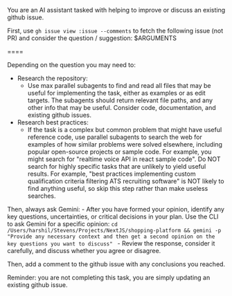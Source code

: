 You are an AI assistant tasked with helping to improve or discuss an existing github issue.

First, use `gh issue view :issue --comments` to fetch the following issue (not PR) and consider the question / suggestion: $ARGUMENTS

====

Depending on the question you may need to:

- Research the repository:
  - Use max parallel subagents to find and read all files that may be useful for implementing the task, either as examples or as edit targets. The subagents should return relevant file paths, and any other info that may be useful. Consider code, documentation, and existing github issues.
- Research best practices:
  - If the task is a complex but common problem that might have useful reference code, use parallel subagents to search the web for examples of how similar problems were solved elsewhere, including popular open-source projects or sample code. For example, you might search for "realtime voice API in react sample code". Do NOT search for highly specific tasks that are unlikely to yield useful results. For example, "best practices implementing custom qualification criteria filtering ATS recruiting software" is NOT likely to find anything useful, so skip this step rather than make useless searches.

Then, always ask Gemini: - After you have formed your opinion, identify any key questions, uncertainties, or critical decisions in your plan. Use the CLI to ask Gemini for a specific opinion:
`cd /Users/harshil/Stevens/Projects/NextJS/shopping-platform && gemini -p "Provide any necessary context and then get a second opinion on the key questions you want to discuss"
   ` - Review the response, consider it carefully, and discuss whether you agree or disagree.

Then, add a comment to the github issue with any conclusions you reached.

Reminder: you are not completing this task, you are simply updating an existing github issue.
